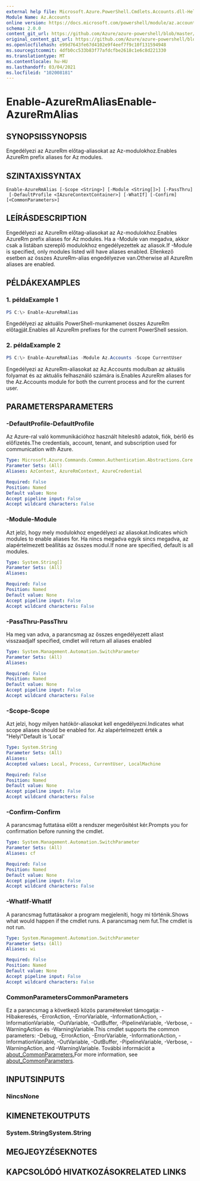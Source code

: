 ```yaml
---
external help file: Microsoft.Azure.PowerShell.Cmdlets.Accounts.dll-Help.xml
Module Name: Az.Accounts
online version: https://docs.microsoft.com/powershell/module/az.accounts/enable-azurermalias
schema: 2.0.0
content_git_url: https://github.com/Azure/azure-powershell/blob/master/src/Accounts/Accounts/help/Enable-AzureRmAlias.md
original_content_git_url: https://github.com/Azure/azure-powershell/blob/master/src/Accounts/Accounts/help/Enable-AzureRmAlias.md
ms.openlocfilehash: e99d7643fe67d4102e9f4eef7f9c10f131594948
ms.sourcegitcommit: 4dfb0cc533b83f77afdcfbe2618c1e6c8d221330
ms.translationtype: MT
ms.contentlocale: hu-HU
ms.lasthandoff: 03/04/2021
ms.locfileid: "102008181"
---
```

# <span data-ttu-id="746a5-101">Enable-AzureRmAlias</span><span class="sxs-lookup"><span data-stu-id="746a5-101">Enable-AzureRmAlias</span></span>

## <span data-ttu-id="746a5-102">SYNOPSIS</span><span class="sxs-lookup"><span data-stu-id="746a5-102">SYNOPSIS</span></span>
<span data-ttu-id="746a5-103">Engedélyezi az AzureRm előtag-aliasokat az Az-modulokhoz.</span><span class="sxs-lookup"><span data-stu-id="746a5-103">Enables AzureRm prefix aliases for Az modules.</span></span>

## <span data-ttu-id="746a5-104">SZINTAXIS</span><span class="sxs-lookup"><span data-stu-id="746a5-104">SYNTAX</span></span>

```
Enable-AzureRmAlias [-Scope <String>] [-Module <String[]>] [-PassThru]
 [-DefaultProfile <IAzureContextContainer>] [-WhatIf] [-Confirm] [<CommonParameters>]
```

## <span data-ttu-id="746a5-105">LEÍRÁS</span><span class="sxs-lookup"><span data-stu-id="746a5-105">DESCRIPTION</span></span>
<span data-ttu-id="746a5-106">Engedélyezi az AzureRm előtag-aliasokat az Az-modulokhoz.</span><span class="sxs-lookup"><span data-stu-id="746a5-106">Enables AzureRm prefix aliases for Az modules.</span></span> <span data-ttu-id="746a5-107">Ha a -Module van megadva, akkor csak a listában szereplő modulokhoz engedélyezettek az aliasok.</span><span class="sxs-lookup"><span data-stu-id="746a5-107">If -Module is specified, only modules listed will have aliases enabled.</span></span> <span data-ttu-id="746a5-108">Ellenkező esetben az összes AzureRm-alias engedélyezve van.</span><span class="sxs-lookup"><span data-stu-id="746a5-108">Otherwise all AzureRm aliases are enabled.</span></span>

## <span data-ttu-id="746a5-109">PÉLDÁK</span><span class="sxs-lookup"><span data-stu-id="746a5-109">EXAMPLES</span></span>

### <span data-ttu-id="746a5-110">1. példa</span><span class="sxs-lookup"><span data-stu-id="746a5-110">Example 1</span></span>
```powershell
PS C:\> Enable-AzureRmAlias
```

<span data-ttu-id="746a5-111">Engedélyezi az aktuális PowerShell-munkamenet összes AzureRm előtagját.</span><span class="sxs-lookup"><span data-stu-id="746a5-111">Enables all AzureRm prefixes for the current PowerShell session.</span></span>

### <span data-ttu-id="746a5-112">2. példa</span><span class="sxs-lookup"><span data-stu-id="746a5-112">Example 2</span></span>
```powershell
PS C:\> Enable-AzureRmAlias -Module Az.Accounts -Scope CurrentUser
```

<span data-ttu-id="746a5-113">Engedélyezi az AzureRm-aliasokat az Az.Accounts modulban az aktuális folyamat és az aktuális felhasználó számára is.</span><span class="sxs-lookup"><span data-stu-id="746a5-113">Enables AzureRm aliases for the Az.Accounts module for both the current process and for the current user.</span></span>

## <span data-ttu-id="746a5-114">PARAMETERS</span><span class="sxs-lookup"><span data-stu-id="746a5-114">PARAMETERS</span></span>

### <span data-ttu-id="746a5-115">-DefaultProfile</span><span class="sxs-lookup"><span data-stu-id="746a5-115">-DefaultProfile</span></span>
<span data-ttu-id="746a5-116">Az Azure-ral való kommunikációhoz használt hitelesítő adatok, fiók, bérlő és előfizetés.</span><span class="sxs-lookup"><span data-stu-id="746a5-116">The credentials, account, tenant, and subscription used for communication with Azure.</span></span>

```yaml
Type: Microsoft.Azure.Commands.Common.Authentication.Abstractions.Core.IAzureContextContainer
Parameter Sets: (All)
Aliases: AzContext, AzureRmContext, AzureCredential

Required: False
Position: Named
Default value: None
Accept pipeline input: False
Accept wildcard characters: False
```

### <span data-ttu-id="746a5-117">-Module</span><span class="sxs-lookup"><span data-stu-id="746a5-117">-Module</span></span>
<span data-ttu-id="746a5-118">Azt jelzi, hogy mely modulokhoz engedélyezi az aliasokat.</span><span class="sxs-lookup"><span data-stu-id="746a5-118">Indicates which modules to enable aliases for.</span></span>
<span data-ttu-id="746a5-119">Ha nincs megadva egyik sincs megadva, az alapértelmezett beállítás az összes modul.</span><span class="sxs-lookup"><span data-stu-id="746a5-119">If none are specified, default is all modules.</span></span>

```yaml
Type: System.String[]
Parameter Sets: (All)
Aliases:

Required: False
Position: Named
Default value: None
Accept pipeline input: False
Accept wildcard characters: False
```

### <span data-ttu-id="746a5-120">-PassThru</span><span class="sxs-lookup"><span data-stu-id="746a5-120">-PassThru</span></span>
<span data-ttu-id="746a5-121">Ha meg van adva, a parancsmag az összes engedélyezett aliast visszaadja</span><span class="sxs-lookup"><span data-stu-id="746a5-121">If specified, cmdlet will return all aliases enabled</span></span>

```yaml
Type: System.Management.Automation.SwitchParameter
Parameter Sets: (All)
Aliases:

Required: False
Position: Named
Default value: None
Accept pipeline input: False
Accept wildcard characters: False
```

### <span data-ttu-id="746a5-122">-Scope</span><span class="sxs-lookup"><span data-stu-id="746a5-122">-Scope</span></span>
<span data-ttu-id="746a5-123">Azt jelzi, hogy milyen hatókör-aliasokat kell engedélyezni.</span><span class="sxs-lookup"><span data-stu-id="746a5-123">Indicates what scope aliases should be enabled for.</span></span> <span data-ttu-id="746a5-124">Az alapértelmezett érték a "Helyi"</span><span class="sxs-lookup"><span data-stu-id="746a5-124">Default is 'Local'</span></span>

```yaml
Type: System.String
Parameter Sets: (All)
Aliases:
Accepted values: Local, Process, CurrentUser, LocalMachine

Required: False
Position: Named
Default value: None
Accept pipeline input: False
Accept wildcard characters: False
```

### <span data-ttu-id="746a5-125">-Confirm</span><span class="sxs-lookup"><span data-stu-id="746a5-125">-Confirm</span></span>
<span data-ttu-id="746a5-126">A parancsmag futtatása előtt a rendszer megerősítést kér.</span><span class="sxs-lookup"><span data-stu-id="746a5-126">Prompts you for confirmation before running the cmdlet.</span></span>

```yaml
Type: System.Management.Automation.SwitchParameter
Parameter Sets: (All)
Aliases: cf

Required: False
Position: Named
Default value: None
Accept pipeline input: False
Accept wildcard characters: False
```

### <span data-ttu-id="746a5-127">-WhatIf</span><span class="sxs-lookup"><span data-stu-id="746a5-127">-WhatIf</span></span>
<span data-ttu-id="746a5-128">A parancsmag futtatásakor a program megjeleníti, hogy mi történik.</span><span class="sxs-lookup"><span data-stu-id="746a5-128">Shows what would happen if the cmdlet runs.</span></span>
<span data-ttu-id="746a5-129">A parancsmag nem fut.</span><span class="sxs-lookup"><span data-stu-id="746a5-129">The cmdlet is not run.</span></span>

```yaml
Type: System.Management.Automation.SwitchParameter
Parameter Sets: (All)
Aliases: wi

Required: False
Position: Named
Default value: None
Accept pipeline input: False
Accept wildcard characters: False
```

### <span data-ttu-id="746a5-130">CommonParameters</span><span class="sxs-lookup"><span data-stu-id="746a5-130">CommonParameters</span></span>
<span data-ttu-id="746a5-131">Ez a parancsmag a következő közös paramétereket támogatja: -Hibakeresés, -ErrorAction, -ErrorVariable, -InformationAction, -InformationVariable, -OutVariable, -OutBuffer, -PipelineVariable, -Verbose, -WarningAction és -WarningVariable.</span><span class="sxs-lookup"><span data-stu-id="746a5-131">This cmdlet supports the common parameters: -Debug, -ErrorAction, -ErrorVariable, -InformationAction, -InformationVariable, -OutVariable, -OutBuffer, -PipelineVariable, -Verbose, -WarningAction, and -WarningVariable.</span></span> <span data-ttu-id="746a5-132">További információt a [about_CommonParameters.](http://go.microsoft.com/fwlink/?LinkID=113216)</span><span class="sxs-lookup"><span data-stu-id="746a5-132">For more information, see [about_CommonParameters](http://go.microsoft.com/fwlink/?LinkID=113216).</span></span>

## <span data-ttu-id="746a5-133">INPUTS</span><span class="sxs-lookup"><span data-stu-id="746a5-133">INPUTS</span></span>

### <span data-ttu-id="746a5-134">Nincs</span><span class="sxs-lookup"><span data-stu-id="746a5-134">None</span></span>

## <span data-ttu-id="746a5-135">KIMENETEK</span><span class="sxs-lookup"><span data-stu-id="746a5-135">OUTPUTS</span></span>

### <span data-ttu-id="746a5-136">System.String</span><span class="sxs-lookup"><span data-stu-id="746a5-136">System.String</span></span>

## <span data-ttu-id="746a5-137">MEGJEGYZÉSEK</span><span class="sxs-lookup"><span data-stu-id="746a5-137">NOTES</span></span>

## <span data-ttu-id="746a5-138">KAPCSOLÓDÓ HIVATKOZÁSOK</span><span class="sxs-lookup"><span data-stu-id="746a5-138">RELATED LINKS</span></span>
